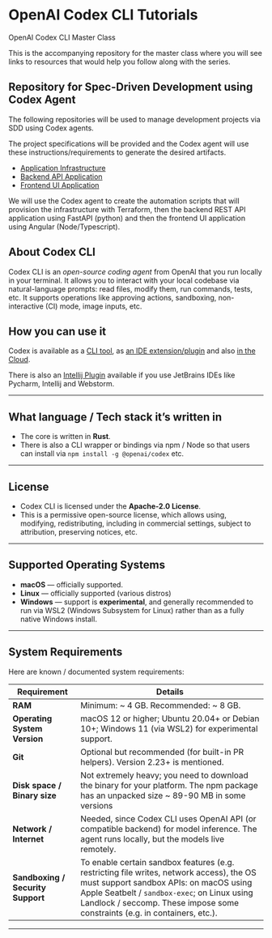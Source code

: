 # OpenAI Codex CLI Tutorials

OpenAI Codex CLI Master Class

This is the accompanying repository for the master class where you will see links to resources that would help you follow along with the series.

## Repository for Spec-Driven Development using Codex Agent

The following repositories will be used to manage development projects via SDD using Codex agents.

The project specifications will be provided and the Codex agent will use these instructions/requirements to generate the desired artifacts.

- [Application Infrastructure](https://github.com/izzyacademy/spec-driven-development-infrastructure)
- [Backend API Application](https://github.com/izzyacademy/spec-driven-development-backend-api)
- [Frontend UI Application](https://github.com/izzyacademy/spec-driven-development-frontend-ui)
  
We will use the Codex agent to create the automation scripts that will provision the infrastructure with Terraform, then the backend REST API application using FastAPI (python) and then the frontend UI application using Angular (Node/Typescript).
  
## About Codex CLI

Codex CLI is an *open-source coding agent* from OpenAI that you run locally in your terminal. It allows you to interact with your local codebase via natural-language prompts: read files, modify them, run commands, tests, etc. It supports operations like approving actions, sandboxing, non-interactive (CI) mode, image inputs, etc.

## How you can use it

Codex is available as a [CLI tool](https://developers.openai.com/codex/cli), as [an IDE extension/plugin](https://developers.openai.com/codex/ide) and also [in the Cloud](https://developers.openai.com/codex/cloud).

There is also an [Intellij Plugin](https://plugins.jetbrains.com/plugin/28264-codex-launcher) available if you use JetBrains IDEs like Pycharm, Intellij and Webstorm.

---

## What language / Tech stack it’s written in

* The core is written in **Rust**. 
* There is also a CLI wrapper or bindings via npm / Node so that users can install via `npm install -g @openai/codex` etc. 

---

## License

* Codex CLI is licensed under the **Apache-2.0 License**. 
* This is a permissive open-source license, which allows using, modifying, redistributing, including in commercial settings, subject to attribution, preserving notices, etc. 

---

## Supported Operating Systems

* **macOS** — officially supported. 
* **Linux** — officially supported (various distros) 
* **Windows** — support is **experimental**, and generally recommended to run via WSL2 (Windows Subsystem for Linux) rather than as a fully native Windows install.

---

## System Requirements

Here are known / documented system requirements:

| Requirement                       | Details                                                                                                                                                                                                                                                                      |
| --------------------------------- | ---------------------------------------------------------------------------------------------------------------------------------------------------------------------------------------------------------------------------------------------------------------------------- |
| **RAM**                           | Minimum: \~ 4 GB. Recommended: \~ 8 GB.                                                                                                                                                                                                                           |
| **Operating System Version**      | macOS 12 or higher; Ubuntu 20.04+ or Debian 10+; Windows 11 (via WSL2) for experimental support.                                                                                                                                                                  |
| **Git**                           | Optional but recommended (for built-in PR helpers). Version 2.23+ is mentioned.                                                                                                                                                                                    |
| **Disk space / Binary size**      | Not extremely heavy; you need to download the binary for your platform. The npm package has an unpacked size \~ 89-90 MB in some versions                                                                                                                       |
| **Network / Internet**            | Needed, since Codex CLI uses OpenAI API (or compatible backend) for model inference. The agent runs locally, but the models live remotely.                                                                                                        |
| **Sandboxing / Security Support** | To enable certain sandbox features (e.g. restricting file writes, network access), the OS must support sandbox APIs: on macOS using Apple Seatbelt / `sandbox-exec`; on Linux using Landlock / seccomp. These impose some constraints (e.g. in containers, etc.).  |

---
